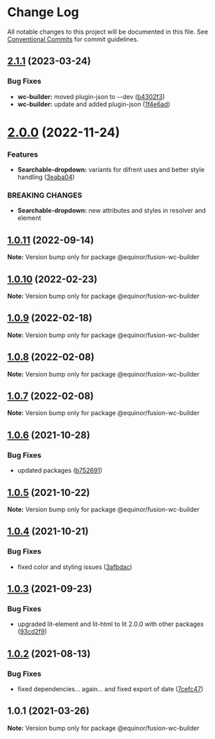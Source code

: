 # Change Log

All notable changes to this project will be documented in this file.
See [Conventional Commits](https://conventionalcommits.org) for commit guidelines.

## [2.1.1](https://github.com/equinor/fusion-web-components/compare/@equinor/fusion-wc-builder@2.0.0...@equinor/fusion-wc-builder@2.1.1) (2023-03-24)


### Bug Fixes

* **wc-builder:** moved plugin-json to --dev ([b4302f3](https://github.com/equinor/fusion-web-components/commit/b4302f3549e26450e93e5261315f6df28bc3f9e3))
* **wc-builder:** update and added plugin-json ([1f4e6ad](https://github.com/equinor/fusion-web-components/commit/1f4e6ad0fa76c28808cf9300e45e23c54549ede9))





# [2.0.0](https://github.com/equinor/fusion-web-components/compare/@equinor/fusion-wc-builder@1.0.11...@equinor/fusion-wc-builder@2.0.0) (2022-11-24)


### Features

* **Searchable-dropdown:** variants for difrent uses and better style handling ([3eaba04](https://github.com/equinor/fusion-web-components/commit/3eaba049381158f2d39b336cd505461645314e56))


### BREAKING CHANGES

* **Searchable-dropdown:** new attributes and styles in resolver and element





## [1.0.11](https://github.com/equinor/fusion-web-components/compare/@equinor/fusion-wc-builder@1.0.10...@equinor/fusion-wc-builder@1.0.11) (2022-09-14)

**Note:** Version bump only for package @equinor/fusion-wc-builder





## [1.0.10](https://github.com/equinor/fusion-web-components/compare/@equinor/fusion-wc-builder@1.0.9...@equinor/fusion-wc-builder@1.0.10) (2022-02-23)

**Note:** Version bump only for package @equinor/fusion-wc-builder





## [1.0.9](https://github.com/equinor/fusion-web-components/compare/@equinor/fusion-wc-builder@1.0.8...@equinor/fusion-wc-builder@1.0.9) (2022-02-18)

**Note:** Version bump only for package @equinor/fusion-wc-builder





## [1.0.8](https://github.com/equinor/fusion-web-components/compare/@equinor/fusion-wc-builder@1.0.7...@equinor/fusion-wc-builder@1.0.8) (2022-02-08)

**Note:** Version bump only for package @equinor/fusion-wc-builder





## [1.0.7](https://github.com/equinor/fusion-web-components/compare/@equinor/fusion-wc-builder@1.0.6...@equinor/fusion-wc-builder@1.0.7) (2022-02-08)

**Note:** Version bump only for package @equinor/fusion-wc-builder





## [1.0.6](https://github.com/equinor/fusion-web-components/compare/@equinor/fusion-wc-builder@1.0.5...@equinor/fusion-wc-builder@1.0.6) (2021-10-28)


### Bug Fixes

* updated packages ([b752691](https://github.com/equinor/fusion-web-components/commit/b75269105063dfbb150432bd86426e33d67ba869))





## [1.0.5](https://github.com/equinor/fusion-web-components/compare/@equinor/fusion-wc-builder@1.0.4...@equinor/fusion-wc-builder@1.0.5) (2021-10-22)

**Note:** Version bump only for package @equinor/fusion-wc-builder





## [1.0.4](https://github.com/equinor/fusion-web-components/compare/@equinor/fusion-wc-builder@1.0.3...@equinor/fusion-wc-builder@1.0.4) (2021-10-21)


### Bug Fixes

* fixed color and styling issues ([3afbdac](https://github.com/equinor/fusion-web-components/commit/3afbdac6a6f63938395b9619f5ad06895a42379a))





## [1.0.3](https://github.com/equinor/fusion-web-components/compare/@equinor/fusion-wc-builder@1.0.2...@equinor/fusion-wc-builder@1.0.3) (2021-09-23)


### Bug Fixes

* upgraded lit-element and lit-html to lit 2.0.0 with other packages ([93cd2f9](https://github.com/equinor/fusion-web-components/commit/93cd2f997d6045fd5ab69fe05ccee5acfa861ad7))





## [1.0.2](https://github.com/equinor/fusion-web-components/compare/@equinor/fusion-wc-builder@1.0.1...@equinor/fusion-wc-builder@1.0.2) (2021-08-13)


### Bug Fixes

* fixed dependencies... again... and fixed export of date ([7cefc47](https://github.com/equinor/fusion-web-components/commit/7cefc47b307e67c3a79c41579e07ece70c2e0728))





## 1.0.1 (2021-03-26)

**Note:** Version bump only for package @equinor/fusion-wc-builder

